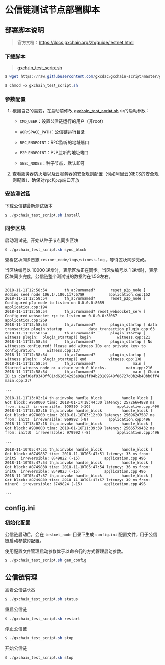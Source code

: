 # 公信链测试节点部署脚本

## 部署脚本说明

> 官方文档：https://docs.gxchain.org/zh/guide/testnet.html

### 下载脚本

> [gxchain_test_script.sh](https://github.com/gxcdac/gxchain-script/tree/master/gxchain-test-script/gxchain_test_script.sh)

```powershell
$ wget https://raw.githubusercontent.com/gxcdac/gxchain-script/master/gxchain-test-script/gxchain_test_script.sh

$ chmod +x gxchain_test_script.sh
```

### 参数配置

1. 根据自己的需要，在启动前修改 [gxchain_test_script.sh](https://github.com/gxcdac/gxchain-script/tree/master/gxchain-test-script/gxchain_test_script.sh) 中的启动参数：

   - `CMD_USER`：设置公信链运行的用户（非root）

   - `WORKSPACE_PATH`：公信链运行目录
   - `RPC_ENDPOINT`：RPC监听的地址端口
   - `P2P_ENDPOINT`：P2P监听的地址端口
   - `SEED_NODES`：种子节点，默认即可

2. 查看服务器防火墙以及云服务器的安全规则配置（例如阿里云的ECS的安全规则配置），确保对`rpc`和`p2p`端口开放

### 安装测试链

下载公信链最新测试版本

```powershell
$ ./gxchain_test_script.sh install
```

### 同步区块

启动测试链，开始从种子节点同步区块

```powershell
$ ./gxchain_test_script.sh sync_block
```

查看区块同步日志 `testnet_node/logs/witness.log` ，等待区块同步完成。

当区块编号以  10000 递增时，表示区块正在同步。当区块编号以  1 递增时，表示区块同步完成，公信链整个测试链的数据约在1.5G左右。

```

2018-11-11T12:58:54        th_a:?unnamed?       reset_p2p_node ] Adding seed node 106.14.180.117:6789			application.cpp:152
2018-11-11T12:58:54        th_a:?unnamed?       reset_p2p_node ] Configured p2p node to listen on 0.0.0.0:8659			application.cpp:194
2018-11-11T12:58:54        th_a:?unnamed? reset_websocket_serv ] Configured websocket rpc to listen on 0.0.0.0:38067			application.cpp:269
2018-11-11T12:58:54        th_a:?unnamed?       plugin_startup ] data transaction plugin startup			data_transaction_plugin.cpp:63
2018-11-11T12:58:54        th_a:?unnamed?       plugin_startup ] witness plugin:  plugin_startup() begin			witness.cpp:121
2018-11-11T12:58:54        th_a:?unnamed?       plugin_startup ] No witnesses configured! Please add witness IDs and private keys to configuration.		witness.cpp:137
2018-11-11T12:58:54        th_a:?unnamed?       plugin_startup ] witness plugin:  plugin_startup() end			witness.cpp:138
2018-11-11T12:58:54        th_a:?unnamed?                 main ] Started witness node on a chain with 0 blocks.			main.cpp:216
2018-11-11T12:58:54        th_a:?unnamed?                 main ] Chain ID is c2af30ef9340ff81fd61654295e98a1ff04b23189748f86727d0b26b40bb0ff4			main.cpp:217

...

2018-11-11T13:02:14 th_a:invoke handle_block         handle_block ] Got block: #960000 time: 2018-01-17T18:44:30 latency: 25726664888 ms from: init3  irreversible: 959990 (-10)			application.cpp:496
2018-11-11T13:02:16 th_a:invoke handle_block         handle_block ] Got block: #970000 time: 2018-01-18T03:12:09 latency: 25696207587 ms from: init2  irreversible: 969992 (-8)			application.cpp:496
2018-11-11T13:02:18 th_a:invoke handle_block         handle_block ] Got block: #980000 time: 2018-01-18T11:39:39 latency: 25665759432 ms from: init10  irreversible: 979992 (-8)			application.cpp:496

...

2018-11-10T05:47:51 th_a:invoke handle_block         handle_block ] Got block: #8749837 time: 2018-11-10T05:47:51 latency: 33 ms from: init5  irreversible: 8749822 (-15)			application.cpp:496
2018-11-10T05:47:54 th_a:invoke handle_block         handle_block ] Got block: #8749838 time: 2018-11-10T05:47:54 latency: 36 ms from: init6  irreversible: 8749823 (-15)			application.cpp:496
2018-11-10T05:47:57 th_a:invoke handle_block         handle_block ] Got block: #8749839 time: 2018-11-10T05:47:57 latency: 30 ms from: miner8  irreversible: 8749824 (-15)			application.cpp:496

...

```



## config.ini

### 初始化配置

公信链启动后，会在 `testnet_node` 目录下生成 `config.ini` 配置文件，用于公信链启动参数的配置。

使用配置文件管理启动参数优于以命令行的方式管理启动参数。

```powershell
$ ./gxchain_test_script.sh gen_config
```



## 公信链管理

查看公信链状态

```powershell
$ ./gxchain_test_script.sh status
```

重启公信链

```powershell
$ ./gxchain_test_script.sh restart
```

停止公信链

```powershell
$ ./gxchain_test_script.sh stop
```

开始公信链

```powershell
$ ./gxchain_test_script.sh stop
```

